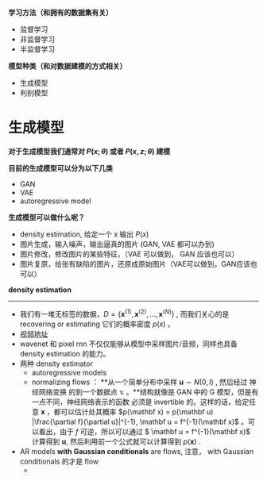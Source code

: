**学习方法（和拥有的数据集有关）**

* 监督学习
* 非监督学习
* 半监督学习



**模型种类（和对数据建模的方式相关）**

* 生成模型
* 判别模型



# 生成模型

**对于生成模型我们通常对 $P(x; \theta)$ 或者 $P(x, z; \theta)$ 建模**



**目前的生成模型可以分为以下几类**

* GAN
* VAE
* autoregressive  model



**生成模型可以做什么呢？**

* density estimation, 给定一个 x 输出 $P(x)$
* 图片生成，输入噪声，输出逼真的图片 (GAN, VAE 都可以办到)
* 图片修改，修改图片的某些特征，（VAE 可以做到， GAN 应该也可以）
* 图片复原，给张有缺陷的图片，还原成原始图片（VAE可以做到，GAN应该也可以）



**density estimation**

----

* 我们有一堆无标签的数据，$D=\{\mathbf x^{(1)}, \mathbf x^{(2)}, ..., \mathbf x^{(N)}\}$ , 而我们关心的是 recovering or estimating 它们的概率密度 $p(x)$ 。
* [视频地址](https://vimeo.com/252105837)
* wavenet 和 pixel rnn 不仅仅能够从模型中采样图片/音频，同样也具备 density estimation 的能力。
* 两种 density estimator
  * autoregressive models
  * normalizing flows  ： **从一个简单分布中采样 $\mathbf u \sim N(0, I)$ , 然后经过 神经网络变换 的到一个数据点 $\mathbb x$ 。**结构就像是 GAN 中的 G 模型，但是有一点不同，神经网络表示的函数 必须是 invertible 的。这样的话，给定任意 $\mathbf x$ ，都可以估计处其概率 $p(\mathbf x) = p(\mathbf u) |\frac{\partial f}{\partial u}|^{-1}, \mathbf u = f^{-1}(\mathbf x)$ 。可以看出，由于 $f$ 可逆，所以可以通过 $ \mathbf u = f^{-1}(\mathbf x)$  计算得到 $\mathbf u$, 然后利用前一个公式就可以计算得到 $p(\mathbf x)$ .
* AR models **with Gaussian conditionals** are flows, 注意， with Gaussian conditionals 的才是 flow
  * ​